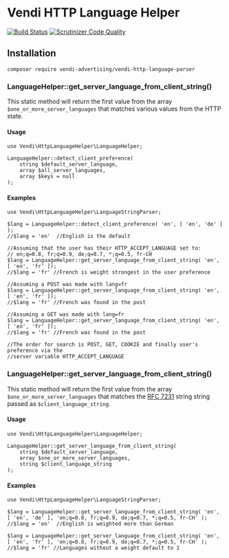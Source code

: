 # Vendi HTTP Language Helper

[![Build Status](https://travis-ci.org/vendi-advertising/vendi-http-language-parser.svg?branch=master)](https://travis-ci.org/vendi-advertising/vendi-http-language-parser)
[![Scrutinizer Code Quality](https://scrutinizer-ci.com/g/vendi-advertising/vendi-http-language-parser/badges/quality-score.png?b=master)](https://scrutinizer-ci.com/g/vendi-advertising/vendi-http-language-parser/?branch=master)


## Installation

    composer require vendi-advertising/vendi-http-language-parser

### LanguageHelper::get_server_language_from_client_string()
This static method will return the first value from the array `$one_or_more_server_languages` that matches various values from the HTTP state.

#### Usage

    use Vendi\HttpLanguageHelper\LanguageHelper;

    LanguageHelper::detect_client_preference(
        string $default_server_language,
        array $all_server_languages,
        array $keys = null
    );

#### Examples
    use Vendi\HttpLanguageHelper\LanguageStringParser;

    $lang = LanguageHelper::detect_client_preference( 'en', [ 'en', 'de' ] );
    //$lang = 'en'  //English is the default

    //Assuming that the user has their HTTP_ACCEPT_LANGUAGE set to:
    // en;q=0.8, fr;q=0.9, de;q=0.7, *;q=0.5, fr-CH
    $lang = LanguageHelper::get_server_language_from_client_string( 'en', [ 'en', 'fr' ]);
    //$lang = 'fr' //French is weight strongest in the user preference

    //Assuming a POST was made with lang=fr
    $lang = LanguageHelper::get_server_language_from_client_string( 'en', [ 'en', 'fr' ]);
    //$lang = 'fr' //French was found in the post

    //Assuming a GET was made with lang=fr
    $lang = LanguageHelper::get_server_language_from_client_string( 'en', [ 'en', 'fr' ]);
    //$lang = 'fr' //French was found in the post

    //The order for search is POST, GET, COOKIE and finally user's preference via the
    //server variable HTTP_ACCEPT_LANGUAGE

### LanguageHelper::get_server_language_from_client_string()
This static method will return the first value from the array `$one_or_more_server_languages` that matches the [RFC 7231](https://tools.ietf.org/html/rfc7231#section-5.3.5) string string passed as `$client_language_string`.

#### Usage

    use Vendi\HttpLanguageHelper\LanguageHelper;

    LanguageHelper::get_server_language_from_client_string(
        string $default_server_language,
        array $one_or_more_server_languages,
        string $client_language_string
    );

#### Examples
    use Vendi\HttpLanguageHelper\LanguageStringParser;

    $lang = LanguageHelper::get_server_language_from_client_string( 'en', [ 'en', 'de' ], 'en;q=0.8, fr;q=0.9, de;q=0.7, *;q=0.5, fr-CH' );
    //$lang = 'en'  //English is weighted more than German

    $lang = LanguageHelper::get_server_language_from_client_string( 'en', [ 'en', 'fr' ], 'en;q=0.8, fr;q=0.9, de;q=0.7, *;q=0.5, fr-CH' );
    //$lang = 'fr' //Languages without a weight default to 1
